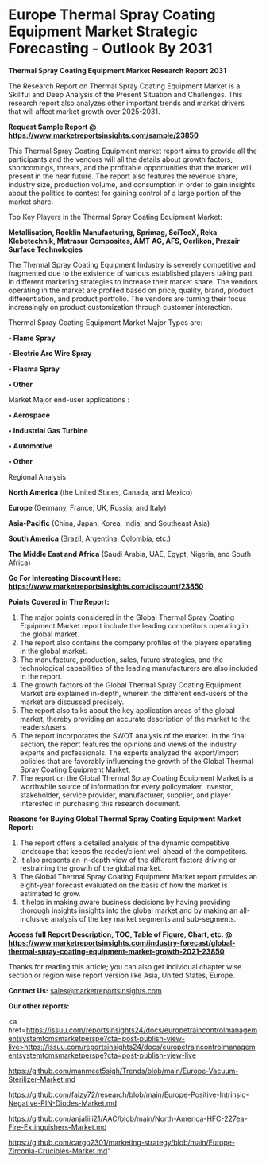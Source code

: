 # Europe Thermal Spray Coating Equipment Market Strategic Forecasting - Outlook By 2031

<strong>Thermal Spray Coating Equipment Market Research Report 2031</strong>

The Research Report on Thermal Spray Coating Equipment Market is a Skillful and Deep Analysis of the Present Situation and Challenges. This research report also analyzes other important trends and market drivers that will affect market growth over 2025-2031.

<strong>Request Sample Report @ <a href=https://www.marketreportsinsights.com/sample/23850>https://www.marketreportsinsights.com/sample/23850</a></strong>

This Thermal Spray Coating Equipment market report aims to provide all the participants and the vendors will all the details about growth factors, shortcomings, threats, and the profitable opportunities that the market will present in the near future. The report also features the revenue share, industry size, production volume, and consumption in order to gain insights about the politics to contest for gaining control of a large portion of the market share.

Top Key Players in the Thermal Spray Coating Equipment Market:

<strong>Metallisation, Rocklin Manufacturing, Sprimag, SciTeeX, Reka Klebetechnik, Matrasur Composites, AMT AG, AFS, Oerlikon, Praxair Surface Technologies</strong>

The Thermal Spray Coating Equipment Industry is severely competitive and fragmented due to the existence of various established players taking part in different marketing strategies to increase their market share. The vendors operating in the market are profiled based on price, quality, brand, product differentiation, and product portfolio. The vendors are turning their focus increasingly on product customization through customer interaction.

Thermal Spray Coating Equipment Market Major Types are:

<strong>• Flame Spray

• Electric Arc Wire Spray

• Plasma Spray

• Other</strong>

Market Major end-user applications :

<strong>• Aerospace

• Industrial Gas Turbine

• Automotive

• Other</strong>

Regional Analysis

</u><strong><b>North America</b></strong> (the United States, Canada, and Mexico)

<strong><b>Europe </b></strong>(Germany, France, UK, Russia, and Italy)

<strong><b>Asia-Pacific</b></strong> (China, Japan, Korea, India, and Southeast Asia)

<strong><b>South America</b></strong> (Brazil, Argentina, Colombia, etc.)

<strong><b>The Middle East and Africa</b></strong> (Saudi Arabia, UAE, Egypt, Nigeria, and South Africa)

<strong>Go For Interesting Discount Here: <a href=https://www.marketreportsinsights.com/discount/23850>https://www.marketreportsinsights.com/discount/23850</a></strong>

<strong>Points Covered in The Report:</strong>
<ol>
  <li>The major points considered in the Global Thermal Spray Coating Equipment Market report include the leading competitors operating in the global market.</li>
  <li>The report also contains the company profiles of the players operating in the global market.</li>
  <li>The manufacture, production, sales, future strategies, and the technological capabilities of the leading manufacturers are also included in the report.</li>
  <li>The growth factors of the Global Thermal Spray Coating Equipment Market are explained in-depth, wherein the different end-users of the market are discussed precisely.</li>
  <li>The report also talks about the key application areas of the global market, thereby providing an accurate description of the market to the readers/users.</li>
  <li>The report incorporates the SWOT analysis of the market. In the final section, the report features the opinions and views of the industry experts and professionals. The experts analyzed the export/import policies that are favorably influencing the growth of the Global Thermal Spray Coating Equipment Market.</li>
  <li>The report on the Global Thermal Spray Coating Equipment Market is a worthwhile source of information for every policymaker, investor, stakeholder, service provider, manufacturer, supplier, and player interested in purchasing this research document.</li>
</ol>
<strong>Reasons for Buying Global Thermal Spray Coating Equipment Market Report:</strong>

<ol>
  <li>The report offers a detailed analysis of the dynamic competitive landscape that keeps the reader/client well ahead of the competitors.</li>
  <li>It also presents an in-depth view of the different factors driving or restraining the growth of the global market.</li>
  <li>The Global Thermal Spray Coating Equipment Market report provides an eight-year forecast evaluated on the basis of how the market is estimated to grow.</li>
  <li>It helps in making aware business decisions by having providing thorough insights insights into the global market and by making an all-inclusive analysis of the key market segments and sub-segments.</li>
</ol>
<strong>Access full Report Description, TOC, Table of Figure, Chart, etc. @ <a href=https://www.marketreportsinsights.com/industry-forecast/global-thermal-spray-coating-equipment-market-growth-2021-23850>https://www.marketreportsinsights.com/industry-forecast/global-thermal-spray-coating-equipment-market-growth-2021-23850</a></strong>


Thanks for reading this article; you can also get individual chapter wise section or region wise report version like Asia, United States, Europe.

<strong>Contact Us:</strong>
sales@marketreportsinsights.com

<strong>Our other reports:</strong>

<a href=https://issuu.com/reportsinsights24/docs/europetraincontrolmanagementsystemtcmsmarketperspe?cta=post-publish-view-live>https://issuu.com/reportsinsights24/docs/europetraincontrolmanagementsystemtcmsmarketperspe?cta=post-publish-view-live</a>

<a href=https://github.com/manmeet5sigh/Trends/blob/main/Europe-Vacuum-Sterilizer-Market.md>https://github.com/manmeet5sigh/Trends/blob/main/Europe-Vacuum-Sterilizer-Market.md</a>

<a href=https://github.com/faizy72/research/blob/main/Europe-Positive-Intrinsic-Negative-PIN-Diodes-Market.md>https://github.com/faizy72/research/blob/main/Europe-Positive-Intrinsic-Negative-PIN-Diodes-Market.md</a>

<a href=https://github.com/anjaliiii21/AAC/blob/main/North-America-HFC-227ea-Fire-Extinguishers-Market.md>https://github.com/anjaliiii21/AAC/blob/main/North-America-HFC-227ea-Fire-Extinguishers-Market.md</a>

<a href=https://github.com/cargo2301/marketing-strategy/blob/main/Europe-Zirconia-Crucibles-Market.md>https://github.com/cargo2301/marketing-strategy/blob/main/Europe-Zirconia-Crucibles-Market.md</a>"
